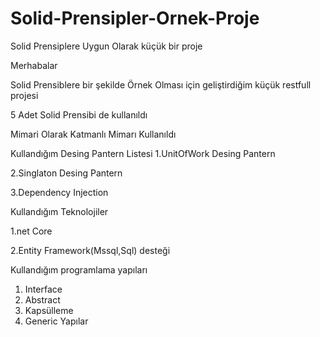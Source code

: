 # Solid-Prensipler-Ornek-Proje
Solid Prensiplere Uygun Olarak küçük bir proje

Merhabalar 

Solid Prensiblere bir şekilde Örnek Olması için geliştirdiğim küçük restfull projesi

5 Adet Solid Prensibi de kullanıldı

Mimari Olarak Katmanlı Mimarı Kullanıldı 

Kullandığım Desing Pantern Listesi
1.UnitOfWork Desing Pantern

2.Singlaton Desing Pantern

3.Dependency Injection

Kullandığım Teknolojiler

1.net Core

2.Entity Framework(Mssql,Sql) desteği

Kullandığım programlama yapıları
1. Interface
2. Abstract
3. Kapsülleme
4. Generic Yapılar
